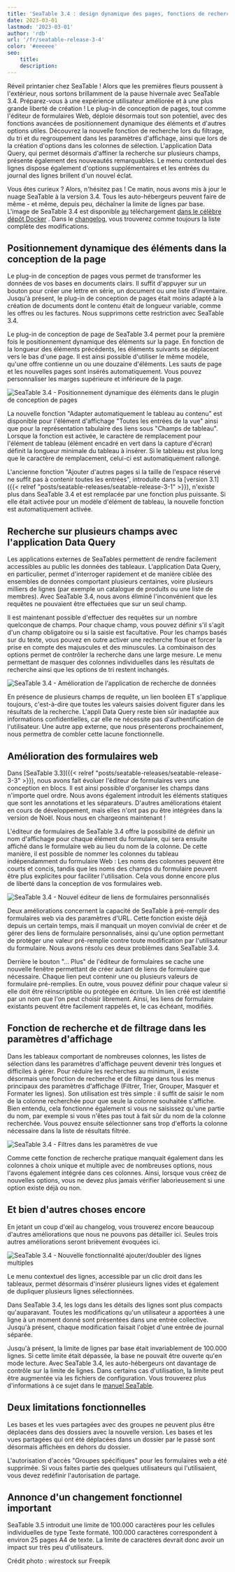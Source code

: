 ```yaml
---
title: 'SeaTable 3.4 : design dynamique des pages, fonctions de recherche supplémentaires et amélioration des formulaires web'
date: 2023-03-01
lastmod: '2023-03-01'
author: 'rdb'
url: '/fr/seatable-release-3-4'
color: '#eeeeee'
seo:
    title:
    description:
---
```


Réveil printanier chez SeaTable ! Alors que les premières fleurs poussent à l'extérieur, nous sortons brillamment de la pause hivernale avec SeaTable 3.4. Préparez-vous à une expérience utilisateur améliorée et à une plus grande liberté de création ! Le plug-in de conception de pages, tout comme l'éditeur de formulaires Web, déploie désormais tout son potentiel, avec des fonctions avancées de positionnement dynamique des éléments et d'autres options utiles. Découvrez la nouvelle fonction de recherche lors du filtrage, du tri et du regroupement dans les paramètres d'affichage, ainsi que lors de la création d'options dans les colonnes de sélection. L'application Data Query, qui permet désormais d'affiner la recherche sur plusieurs champs, présente également des nouveautés remarquables. Le menu contextuel des lignes dispose également d'options supplémentaires et les entrées du journal des lignes brillent d'un nouvel éclat.

Vous êtes curieux ? Alors, n'hésitez pas ! Ce matin, nous avons mis à jour le nuage SeaTable à la version 3.4. Tous les auto-hébergeurs peuvent faire de même - et même, depuis peu, déchaîner la limite de lignes par base. L'image de SeaTable 3.4 est disponible [au](https://hub.docker.com/r/seatable/seatable-enterprise) téléchargement [dans le célèbre dépôt Docker](https://hub.docker.com/r/seatable/seatable-enterprise) . Dans le [changelog](https://seatable.io/fr/seatable-release-3-4/), vous trouverez comme toujours la liste complète des modifications.

## Positionnement dynamique des éléments dans la conception de la page

Le plug-in de conception de pages vous permet de transformer les données de vos bases en documents clairs. Il suffit d'appuyer sur un bouton pour créer une lettre en série, un document ou une liste d'inventaire. Jusqu'à présent, le plug-in de conception de pages était moins adapté à la création de documents dont le contenu était de longueur variable, comme les offres ou les factures. Nous supprimons cette restriction avec SeaTable 3.4.

Le plug-in de conception de page de SeaTable 3.4 permet pour la première fois le positionnement dynamique des éléments sur la page. En fonction de la longueur des éléments précédents, les éléments suivants se déplacent vers le bas d'une page. Il est ainsi possible d'utiliser le même modèle, qu'une offre contienne un ou une douzaine d'éléments. Les sauts de page et les nouvelles pages sont insérés automatiquement. Vous pouvez personnaliser les marges supérieure et inférieure de la page.

![SeaTable 3.4 - Positionnement dynamique des éléments dans le plugin de conception de pages](SeaTable-3.4-DynamicPositioningElements.png)

La nouvelle fonction "Adapter automatiquement le tableau au contenu" est disponible pour l'élément d'affichage "Toutes les entrées de la vue" ainsi que pour la représentation tabulaire des liens sous "Champs de tableau". Lorsque la fonction est activée, le caractère de remplacement pour l'élément de tableau (élément encadré en vert dans la capture d'écran) définit la longueur minimale du tableau à insérer. Si le tableau est plus long que le caractère de remplacement, celui-ci est automatiquement rallongé.

L'ancienne fonction "Ajouter d'autres pages si la taille de l'espace réservé ne suffit pas à contenir toutes les entrées", introduite dans la [version 3.1]({{< relref "posts/seatable-releases/seatable-release-3-1" >}}), n'existe plus dans SeaTable 3.4 et est remplacée par une fonction plus puissante. Si elle était activée pour un modèle d'élément de tableau, la nouvelle fonction est automatiquement activée.

## Recherche sur plusieurs champs avec l'application Data Query

Les applications externes de SeaTables permettent de rendre facilement accessibles au public les données des tableaux. L'application Data Query, en particulier, permet d'interroger rapidement et de manière ciblée des ensembles de données comportant plusieurs centaines, voire plusieurs milliers de lignes (par exemple un catalogue de produits ou une liste de membres). Avec SeaTable 3.4, nous avons éliminé l'inconvénient que les requêtes ne pouvaient être effectuées que sur un seul champ.

Il est maintenant possible d'effectuer des requêtes sur un nombre quelconque de champs. Pour chaque champ, vous pouvez définir s'il s'agit d'un champ obligatoire ou si la saisie est facultative. Pour les champs basés sur du texte, vous pouvez en outre activer une recherche floue et forcer la prise en compte des majuscules et des minuscules. La combinaison des options permet de contrôler la recherche dans une large mesure. Le menu permettant de masquer des colonnes individuelles dans les résultats de recherche ainsi que les options de tri restent inchangés.

![SeaTable 3.4 - Amélioration de l'application de recherche de données](SeaTable-3.4-DataQueryApp.png)

En présence de plusieurs champs de requête, un lien booléen ET s'applique toujours, c'est-à-dire que toutes les valeurs saisies doivent figurer dans les résultats de la recherche. L'appli Data Query reste bien sûr inadaptée aux informations confidentielles, car elle ne nécessite pas d'authentification de l'utilisateur. Une autre app externe, que nous présenterons prochainement, nous permettra de combler cette lacune fonctionnelle.

## Amélioration des formulaires web

Dans [SeaTable 3.3]({{< relref "posts/seatable-releases/seatable-release-3-3" >}}), nous avons fait évoluer l'éditeur de formulaires vers une conception en blocs. Il est ainsi possible d'organiser les champs dans n'importe quel ordre. Nous avons également introduit les éléments statiques que sont les annotations et les séparateurs. D'autres améliorations étaient en cours de développement, mais elles n'ont pas pu être intégrées dans la version de Noël. Nous nous en chargeons maintenant !

L'éditeur de formulaires de SeaTable 3.4 offre la possibilité de définir un nom d'affichage pour chaque élément du formulaire, qui sera ensuite affiché dans le formulaire web au lieu du nom de la colonne. De cette manière, il est possible de nommer les colonnes du tableau indépendamment du formulaire Web : Les noms des colonnes peuvent être courts et concis, tandis que les noms des champs du formulaire peuvent être plus explicites pour faciliter l'utilisation. Cela vous donne encore plus de liberté dans la conception de vos formulaires web.

![SeaTable 3.4 - Nouvel éditeur de liens de formulaires personnalisés](SeaTable-3.4-FormLinkEditor.png)

Deux améliorations concernent la capacité de SeaTable à pré-remplir des formulaires web via des paramètres d'URL. Cette fonction existe déjà depuis un certain temps, mais il manquait un moyen convivial de créer et de gérer des liens de formulaire personnalisés, ainsi qu'une option permettant de protéger une valeur pré-remplie contre toute modification par l'utilisateur du formulaire. Nous avons résolu ces deux problèmes dans SeaTable 3.4.

Derrière le bouton "... Plus" de l'éditeur de formulaires se cache une nouvelle fenêtre permettant de créer autant de liens de formulaire que nécessaire. Chaque lien peut contenir une ou plusieurs valeurs de formulaire pré-remplies. En outre, vous pouvez définir pour chaque valeur si elle doit être réinscriptible ou protégée en écriture. Un lien créé est identifié par un nom que l'on peut choisir librement. Ainsi, les liens de formulaire existants peuvent être facilement rappelés et, le cas échéant, modifiés.

## Fonction de recherche et de filtrage dans les paramètres d'affichage

Dans les tableaux comportant de nombreuses colonnes, les listes de sélection dans les paramètres d'affichage peuvent devenir très longues et difficiles à gérer. Pour réduire les recherches au minimum, il existe désormais une fonction de recherche et de filtrage dans tous les menus principaux des paramètres d'affichage (Filtrer, Trier, Grouper, Masquer et Formater les lignes). Son utilisation est très simple : il suffit de saisir le nom de la colonne recherchée pour que seule la colonne souhaitée s'affiche. Bien entendu, cela fonctionne également si vous ne saisissez qu'une partie du nom, par exemple si vous n'êtes pas tout à fait sûr du nom de la colonne recherchée. Vous pouvez ensuite sélectionner sans trop d'efforts la colonne nécessaire dans la liste de résultats filtrée.

![SeaTable 3.4 - Filtres dans les paramètres de vue](SeaTable-3.4-FilterInViewSettings.png)

Comme cette fonction de recherche pratique manquait également dans les colonnes à choix unique et multiple avec de nombreuses options, nous l'avons également intégrée dans ces colonnes. Ainsi, lorsque vous créez de nouvelles options, vous ne devez plus jamais vérifier laborieusement si une option existe déjà ou non.

## Et bien d'autres choses encore

En jetant un coup d'œil au changelog, vous trouverez encore beaucoup d'autres améliorations que nous ne pouvons pas détailler ici. Seules trois autres améliorations seront brièvement évoquées ici.

![SeaTable 3.4 - Nouvelle fonctionnalité ajouter/doubler des lignes multiples](SeaTable-3.4-AddMultipleRows.png)

Le menu contextuel des lignes, accessible par un clic droit dans les tableaux, permet désormais d'insérer plusieurs lignes vides et également de dupliquer plusieurs lignes sélectionnées.

Dans SeaTable 3.4, les logs dans les détails des lignes sont plus compacts qu'auparavant. Toutes les modifications qu'un utilisateur a apportées à une ligne à un moment donné sont présentées dans une entrée collective. Jusqu'à présent, chaque modification faisait l'objet d'une entrée de journal séparée.

Jusqu'à présent, la limite de lignes par base était invariablement de 100.000 lignes. Si cette limite était dépassée, la base ne pouvait être ouverte qu'en mode lecture. Avec SeaTable 3.4, les auto-hébergeurs ont davantage de contrôle sur la limite de lignes. Dans certains cas d'utilisation, la limite peut être augmentée via les fichiers de configuration. Vous trouverez plus d'informations à ce sujet dans le [manuel SeaTable](https://manual.seatable.io/config/base_rows_limit/).

## Deux limitations fonctionnelles

Les bases et les vues partagées avec des groupes ne peuvent plus être déplacées dans des dossiers avec la nouvelle version. Les bases et les vues partagées qui ont été déplacées dans un dossier par le passé sont désormais affichées en dehors du dossier.

L'autorisation d'accès "Groupes spécifiques" pour les formulaires web a été supprimée. Si vous faites partie des quelques utilisateurs qui l'utilisaient, vous devez redéfinir l'autorisation de partage.

## Annonce d'un changement fonctionnel important

SeaTable 3.5 introduit une limite de 100.000 caractères pour les cellules individuelles de type Texte formaté. 100.000 caractères correspondent à environ 25 pages A4 de texte. La limite de caractères devrait donc avoir un impact sur très peu d'utilisateurs.

Crédit photo : wirestock sur Freepik
